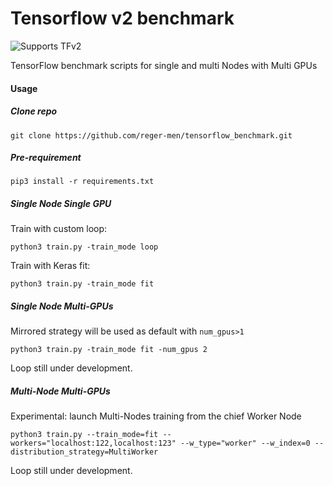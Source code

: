 # Tensorflow v2 benchmark
![Supports TFv2](https://img.shields.io/badge/Supports-tensorflow%20v2-blue.svg)

TensorFlow benchmark scripts for single and multi Nodes with Multi GPUs

#### Usage
##### Clone repo
```git clone https://github.com/reger-men/tensorflow_benchmark.git```

##### Pre-requirement
```pip3 install -r requirements.txt```

##### Single Node Single GPU
Train with custom loop:

```python3 train.py -train_mode loop```

Train with Keras fit:

```python3 train.py -train_mode fit```

##### Single Node Multi-GPUs
Mirrored strategy will be used as default with ```num_gpus>1```

```python3 train.py -train_mode fit -num_gpus 2```

Loop still under development.

##### Multi-Node Multi-GPUs
Experimental: launch Multi-Nodes training from the chief Worker Node

```python3 train.py --train_mode=fit --workers="localhost:122,localhost:123" --w_type="worker" --w_index=0 --distribution_strategy=MultiWorker```

Loop still under development.
